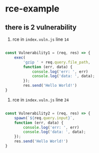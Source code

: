 # rce-example

## there is 2 vulnerability

1. rce in `index.vuln.js` line `14`

```js

const Vulnerability1 = (req, res) => {
    exec(
        'gzip ' + req.query.file_path,
        function (err, data) {
            console.log('err: ', err)
            console.log('data: ', data);
        });
        res.send('Hello World!')
}

```
1. rce in `index.vuln.js` line `24`

```js

const Vulnerability2 = (req, res) => {
    spawn(`${req.query.input}`,
    function (err, data) {
        console.log('err: ', err)
        console.log('data: ', data);
    });
    res.send('Hello World!')
}

```
